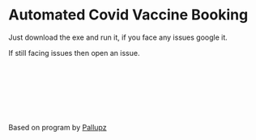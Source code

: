 # Automated Covid Vaccine Booking 

Just download the exe and run it, if you face any issues google it. 

If still facing issues then open an issue.

<br>
<br>
<br>
<br>
<br>
<br>

Based on program by [Pallupz](https://github.com/pallupz)

